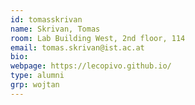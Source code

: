 ```yaml
---
id: tomasskrivan
name: Skrivan, Tomas
room: Lab Building West, 2nd floor, 114
email: tomas.skrivan@ist.ac.at
bio: 
webpage: https://lecopivo.github.io/
type: alumni
grp: wojtan
---
```

